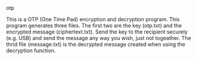 otp

This is a OTP (One Time Pad) encryption and decryption program. This program
generates three files. The first two are the key (otp.txt) and the encrypted
message (ciphertext.txt). Send the key to the recipient securely (e.g. USB)
and send the message any way you wish, just not togeather. The thrid file
(message.txt) is the decrypted message created when using the decryption 
function.
